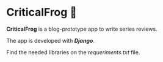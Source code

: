 # CriticalFrog 🐸


**CriticalFrog** is a blog-prototype app to write series reviews.

The app is developed with ***Django***.

Find the needed libraries on the *requeriments.txt* file. 
